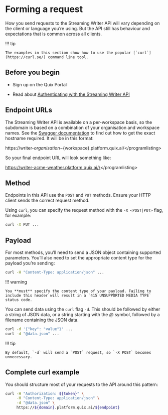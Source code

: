 # Forming a request

How you send requests to the Streaming Writer API will vary depending on
the client or language you’re using. But the API still has behaviour and
expectations that is common across all clients.

!!! tip

	The examples in this section show how to use the popular [`curl`](https://curl.se/) command line tool.

## Before you begin

  - Sign up on the Quix Portal

  - Read about [Authenticating with the Streaming Writer
    API](authenticate.md)

## Endpoint URLs

The Streaming Writer API is available on a per-workspace basis, so the
subdomain is based on a combination of your organisation and workspace
names. See the [Swagger
documentation](get-swagger.md) to find out how
to get the exact hostname required. It will be in this format:

https://writer-${organisation}-${workspace}.platform.quix.ai/\</programlisting\>

So your final endpoint URL will look something like:

https://writer-acme-weather.platform.quix.ai/\</programlisting\>

## Method

Endpoints in this API use the `POST` and `PUT` methods. Ensure your HTTP
client sends the correct request method.

Using `curl`, you can specify the request method with the `-X
<POST|PUT>` flag, for example:

``` bash
curl -X PUT ...
```

## Payload

For most methods, you’ll need to send a JSON object containing supported
parameters. You’ll also need to set the appropriate content type for the
payload you’re sending:

``` bash
curl -H "Content-Type: application/json" ...
```

!!! warning

	You **must** specify the content type of your payload. Failing to
	include this header will result in a `415 UNSUPPORTED MEDIA TYPE`
	status code.

You can send data using the `curl` flag `-d`. This should be followed by
either a string of JSON data, or a string starting with the *@* symbol,
followed by a filename containing the JSON data.

``` bash
curl -d '{"key": "value"}' ...
curl -d "@data.json" ...
```

!!! tip

	By default, `-d` will send a `POST` request, so `-X POST` becomes unnecessary.

## Complete curl example

You should structure most of your requests to the API around this
pattern:

``` bash
curl -H "Authorization: ${token}" \
     -H "Content-Type: application/json" \
     -d "@data.json" \
     https://${domain}.platform.quix.ai/${endpoint}
```
